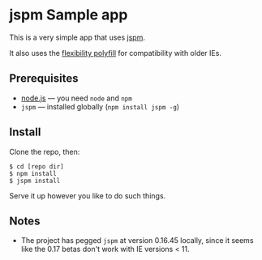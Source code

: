 # jspm Sample app

This is a very simple app that uses [jspm](http://jspm.io).

It also uses the [flexibility polyfill](https://github.com/jonathantneal/flexibility/) for compatibility with older IEs.

## Prerequisites

-  [node.js](https://nodejs.org) — you need `node` and `npm`
- `jspm` — installed globally (`npm install jspm -g`)

## Install

Clone the repo, then:

```
$ cd [repo dir]
$ npm install
$ jspm install
```

Serve it up however you like to do such things.

## Notes

- The project has pegged `jspm` at version 0.16.45 locally, since it seems like the 0.17 betas don't work with IE versions < 11. 
